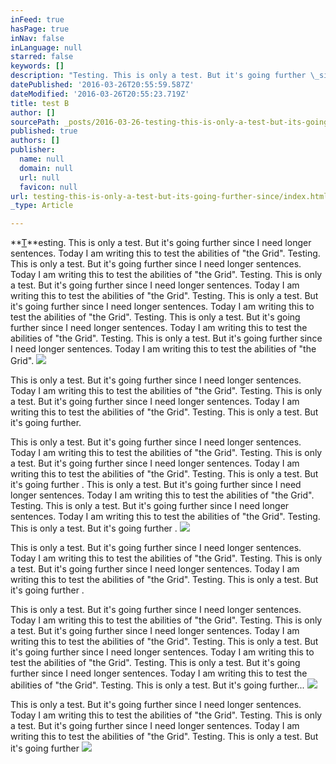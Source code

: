 ```yaml
---
inFeed: true
hasPage: true
inNav: false
inLanguage: null
starred: false
keywords: []
description: "Testing. This is only a test. But it's going further \_since I need longer sentences. Today I am writing this to test the abilities of \"the Grid\".\_Testing. This is only a test. But it's going further \_since I need longer sentences. Today I am writing this to test the abilities of \"the Grid\".\_Testing. This is only a test. But it's going further \_since I need longer sentences. Today I am writing this to test the abilities of \"the Grid\".\_Testing. This is only a test. But it's going further \_since I need longer sentences. Today I am writing this to test the abilities of \"the Grid\".\_Testing. This is only a test. But it's going further \_since I need longer sentences. Today I am writing this to test the abilities of \"the Grid\".\_Testing. This is only a test. But it's going further \_since I need longer sentences. Today I am writing this to test the abilities of \"the Grid\"."
datePublished: '2016-03-26T20:55:59.587Z'
dateModified: '2016-03-26T20:55:23.719Z'
title: test B
author: []
sourcePath: _posts/2016-03-26-testing-this-is-only-a-test-but-its-going-further-since.md
published: true
authors: []
publisher:
  name: null
  domain: null
  url: null
  favicon: null
url: testing-this-is-only-a-test-but-its-going-further-since/index.html
_type: Article

---
```

**[T][0]**esting. This is only a test. But it's going further  since I need longer sentences. Today I am writing this to test the abilities of "the Grid". Testing. This is only a test. But it's going further  since I need longer sentences. Today I am writing this to test the abilities of "the Grid". Testing. This is only a test. But it's going further  since I need longer sentences. Today I am writing this to test the abilities of "the Grid". Testing. This is only a test. But it's going further  since I need longer sentences. Today I am writing this to test the abilities of "the Grid". Testing. This is only a test. But it's going further  since I need longer sentences. Today I am writing this to test the abilities of "the Grid". Testing. This is only a test. But it's going further  since I need longer sentences. Today I am writing this to test the abilities of "the Grid".
![](https://s3-us-west-2.amazonaws.com/the-grid-img/p/8d31d08008763d1ba4f59561d2b47ca8f71926ce.jpg)

This is only a test. But it's going further  since I need longer sentences. Today I am writing this to test the abilities of "the Grid". Testing. This is only a test. But it's going further  since I need longer sentences. Today I am writing this to test the abilities of "the Grid". Testing. This is only a test. But it's going further. 

This is only a test. But it's going further  since I need longer sentences. Today I am writing this to test the abilities of "the Grid". Testing. This is only a test. But it's going further  since I need longer sentences. Today I am writing this to test the abilities of "the Grid". Testing. This is only a test. But it's going further . This is only a test. But it's going further  since I need longer sentences. Today I am writing this to test the abilities of "the Grid". Testing. This is only a test. But it's going further  since I need longer sentences. Today I am writing this to test the abilities of "the Grid". Testing. This is only a test. But it's going further .
![](https://the-grid-user-content.s3-us-west-2.amazonaws.com/91b77450-237c-4d0e-b279-67e9bd584382.jpg)

This is only a test. But it's going further  since I need longer sentences. Today I am writing this to test the abilities of "the Grid". Testing. This is only a test. But it's going further  since I need longer sentences. Today I am writing this to test the abilities of "the Grid". Testing. This is only a test. But it's going further .

This is only a test. But it's going further  since I need longer sentences. Today I am writing this to test the abilities of "the Grid". Testing. This is only a test. But it's going further  since I need longer sentences. Today I am writing this to test the abilities of "the Grid". Testing. This is only a test. But it's going further  since I need longer sentences. Today I am writing this to test the abilities of "the Grid". Testing. This is only a test. But it's going further  since I need longer sentences. Today I am writing this to test the abilities of "the Grid". Testing. This is only a test. But it's going further...
![](https://the-grid-user-content.s3-us-west-2.amazonaws.com/70515820-7276-4c6f-a5dc-d87f2f0430d8.jpg)

This is only a test. But it's going further  since I need longer sentences. Today I am writing this to test the abilities of "the Grid". Testing. This is only a test. But it's going further  since I need longer sentences. Today I am writing this to test the abilities of "the Grid". Testing. This is only a test. But it's going further ![](https://the-grid-user-content.s3-us-west-2.amazonaws.com/47712e13-e1ce-4be0-a478-61c64e5c09e2.jpg)

[0]: null